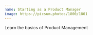 ```yaml
---
name: Starting as a Product Manager
image: https://picsum.photos/1800/1801
---
```

Learn the basics of Product Management
